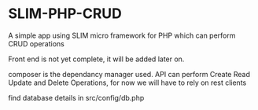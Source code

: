 # SLIM-PHP-CRUD
A simple app using SLIM micro framework for PHP which can perform CRUD operations

Front end is not yet complete, it will be added later on.

composer is the dependancy manager used.
API can perform Create Read Update and Delete Operations, for now we will have to rely on rest clients

find database details in src/config/db.php

